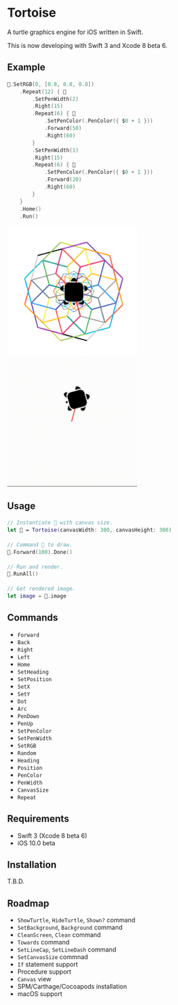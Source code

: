 # Tortoise

A turtle graphics engine for iOS written in Swift.

This is now developing with Swift 3 and Xcode 8 beta 6.

## Example

```swift
🐢.SetRGB(0, [0.8, 0.8, 0.8])
    .Repeat(12) { 🐢
        .SetPenWidth(2)
        .Right(15)
        .Repeat(6) { 🐢
            .SetPenColor(.PenColor({ $0 + 1 }))
            .Forward(50)
            .Right(60)
        }
        .SetPenWidth(1)
        .Right(15)
        .Repeat(6) { 🐢
            .SetPenColor(.PenColor({ $0 + 1 }))
            .Forward(20)
            .Right(60)
        }
    }
    .Home()
    .Run()
```

<img src="https://github.com/temoki/Tortoise/blob/master/ReadmeImages/example.png" width="300" /> <img src="https://github.com/temoki/Tortoise/blob/master/ReadmeImages/example.gif" width="300" />


## Usage

```swift
// Instantiate 🐢 with canvas size.
let 🐢 = Tortoise(canvasWidth: 300, canvasHeight: 300)
        
// Command 🐢 to draw.
🐢.Forward(100).Done()
        
// Run and render.
🐢.RunAll()

// Get rendered image.
let image = 🐢.image
```

## Commands

* `Forward`
* `Back`
* `Right`
* `Left`
* `Home`
* `SetHeading`
* `SetPosition`
* `SetX`
* `SetY`
* `Dot`
* `Arc`
* `PenDown`
* `PenUp`
* `SetPenColor`
* `SetPenWidth`
* `SetRGB`
* `Random`
* `Heading`
* `Position`
* `PenColor`
* `PenWidth`
* `CanvasSize`
* `Repeat`

## Requirements

* Swift 3 (Xcode 8 beta 6)
* iOS 10.0 beta

## Installation

T.B.D.

## Roadmap

* `ShowTurtle`, `HideTurtle`, `Shown?` command
* `SetBackground`, `Background` command
* `CleanScreen`, `Clean` command
* `Towards` command
* `SetLineCap`, `SetLineDash` command
* `SetCanvasSize` commnad
* `If` statement support
* Procedure support
* `Canvas` view
* SPM/Carthage/Cocoapods installation
* macOS support
